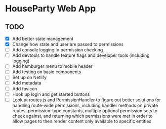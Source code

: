 # HouseParty Web App

## TODO

- [x] Add better state management
- [x] Change how state and user are passed to permissions
- [ ] Add console logging in permission checking
- [ ] Add devtools to handle feature flags and developer tools (including logging)
- [ ] Add hamburger menu to mobile header
- [ ] Add testing on basic components
- [ ] Set up on Netlify
- [ ] Add metadata
- [ ] Add favicon
- [ ] Hook up login and get started buttons
- [ ] Look at routes.js and PermissionHandler to figure out better solutions for handling route-wide permissions, including handler methods on private routes, permission-type constants, multiple optional permission sets to check against, and returning which permissions were met in order to allow pages to then render content only available to specific entities